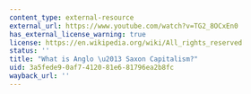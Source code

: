 ```yaml
---
content_type: external-resource
external_url: https://www.youtube.com/watch?v=TG2_8OCxEn0
has_external_license_warning: true
license: https://en.wikipedia.org/wiki/All_rights_reserved
status: ''
title: "What is Anglo \u2013 Saxon Capitalism?"
uid: 3a5fede9-0af7-4120-81e6-81796ea2b8fc
wayback_url: ''
---
```

